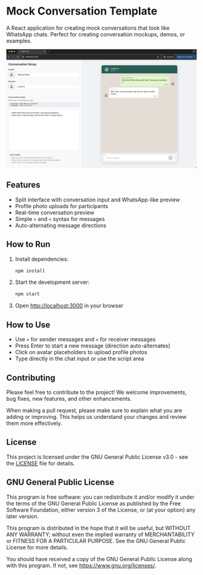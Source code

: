 # Mock Conversation Template

A React application for creating mock conversations that look like WhatsApp chats. Perfect for creating conversation mockups, demos, or examples.

![Screenshot](screenshot.png)

## Features

- Split interface with conversation input and WhatsApp-like preview
- Profile photo uploads for participants
- Real-time conversation preview
- Simple `>` and `<` syntax for messages
- Auto-alternating message directions

## How to Run

1. Install dependencies:
   ```bash
   npm install
   ```

2. Start the development server:
   ```bash
   npm start
   ```

3. Open [http://localhost:3000](http://localhost:3000) in your browser

## How to Use

- Use `>` for sender messages and `<` for receiver messages
- Press Enter to start a new message (direction auto-alternates)
- Click on avatar placeholders to upload profile photos
- Type directly in the chat input or use the script area

## Contributing

Please feel free to contribute to the project! We welcome improvements, bug fixes, new features, and other enhancements.

When making a pull request, please make sure to explain what you are adding or improving. This helps us understand your changes and review them more effectively.

## License

This project is licensed under the GNU General Public License v3.0 - see the [LICENSE](LICENSE) file for details.

## GNU General Public License

This program is free software: you can redistribute it and/or modify it under the terms of the GNU General Public License as published by the Free Software Foundation, either version 3 of the License, or (at your option) any later version.

This program is distributed in the hope that it will be useful, but WITHOUT ANY WARRANTY; without even the implied warranty of MERCHANTABILITY or FITNESS FOR A PARTICULAR PURPOSE. See the GNU General Public License for more details.

You should have received a copy of the GNU General Public License along with this program. If not, see <https://www.gnu.org/licenses/>.

